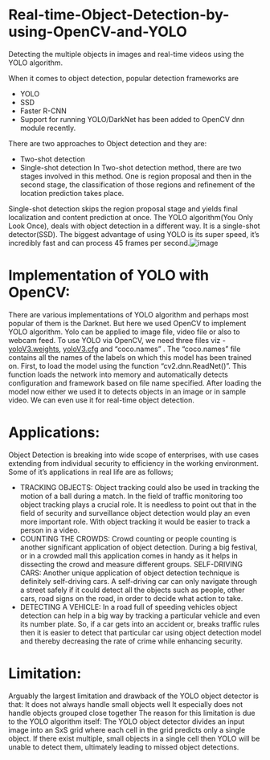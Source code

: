 # Real-time-Object-Detection-by-using-OpenCV-and-YOLO
Detecting the multiple objects in images and real-time videos using the YOLO algorithm.

When it comes to object detection, popular detection frameworks are

* YOLO
* SSD
* Faster R-CNN
* Support for running YOLO/DarkNet has been added to OpenCV dnn module recently.

There are two approaches to Object detection and they are:
* Two-shot detection 
* Single-shot detection
In Two-shot detection method, there are two stages involved in this method. One is region proposal and then in the second stage, the classification of those regions and refinement of the location prediction takes place.

Single-shot detection skips the region proposal stage and yields final localization and content prediction at once. 
The YOLO algorithm(You Only Look Once), deals with object detection in a different way. It is a single-shot detector(SSD).
The biggest advantage of using YOLO is its super speed, it’s incredibly fast and can process 45 frames per second.![image](https://user-images.githubusercontent.com/93006885/138569728-33e94bf4-c13b-4bdd-98ce-4ffc3ebd06fe.png)


# Implementation of YOLO with OpenCV:
There are various implementations of YOLO algorithm and perhaps most popular of them is the Darknet. But here we used OpenCV to implement YOLO algorithm. Yolo can
be applied to image file, video file or also to webcam feed. To use YOLO via OpenCV, we need three files viz -[yoloV3.weights](https://pjreddie.com/media/files/yolov3.weights), [yoloV3.cfg](https://github.com/pjreddie/darknet/blob/master/cfg/yolov3.cfg) and “coco.names” . The “coco.names” file contains all the names of the labels on which this model has been trained on. First, to load the model using the function “cv2.dnn.ReadNet()”. This function loads the network into memory and automatically detects configuration and framework based on file name specified. After loading the model now either we used it to detects objects in an image or in sample video. We can even use it for real-time object detection.

# Applications:
Object Detection is breaking into wide scope of enterprises, with use cases extending from individual security to efficiency in the working environment. Some of it’s applications in real life are as follows;
* TRACKING OBJECTS: Object tracking could also be used in tracking the motion of a ball during a match. In the field of traffic monitoring too object tracking plays a crucial role. It is needless to point out that in the field of security and surveillance object detection would play an even more important role. With object tracking it would be easier to track a person in a video.
* COUNTING THE CROWDS: Crowd counting or people counting is another significant application of object detection. During a big festival, or in a crowded mall this application comes in handy as it helps in dissecting the crowd and measure different groups. SELF-DRIVING CARS: Another unique application of object detection technique is definitely self-driving cars. A self-driving car can only navigate through a street safely if it could detect all the objects such as people, other cars, road signs on the road, in order to decide what action to take.
* DETECTING A VEHICLE: In a road full of speeding vehicles object detection can help in a big way by tracking a particular vehicle and even its number plate. So, if a car gets into an accident or, breaks traffic rules then it is easier to detect that particular car using object detection model and thereby decreasing the rate of crime while enhancing security.

# Limitation:
Arguably the largest limitation and drawback of the YOLO object detector is that:
It does not always handle small objects well
It especially does not handle objects grouped close together
The reason for this limitation is due to the YOLO algorithm itself:
The YOLO object detector divides an input image into an SxS grid where each cell in the grid predicts only a single object. If there exist multiple, small objects in a single cell then YOLO will be unable to detect them, ultimately leading to missed object detections.
